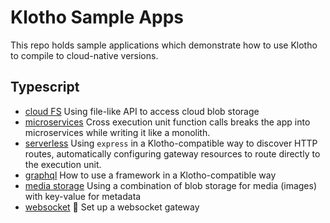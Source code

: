 # Klotho Sample Apps
This repo holds sample applications which demonstrate how to use Klotho to compile to cloud-native versions.

## Typescript
- [cloud FS](./ts-cloudfs) Using file-like API to access cloud blob storage
- [microservices](./ts-microservices) Cross execution unit function calls breaks the app into microservices while writing it like a monolith.
- [serverless](./ts-serverless-gateway) Using `express` in a Klotho-compatible way to discover HTTP routes, automatically configuring gateway resources to route directly to the execution unit.
- [graphql](./ts-graphql) How to use a framework in a Klotho-compatible way
- [media storage](./ts-media-storage) Using a combination of blob storage for media (images) with key-value for metadata
- [websocket](./ts-websocket-gateway) :construction: Set up a websocket gateway
